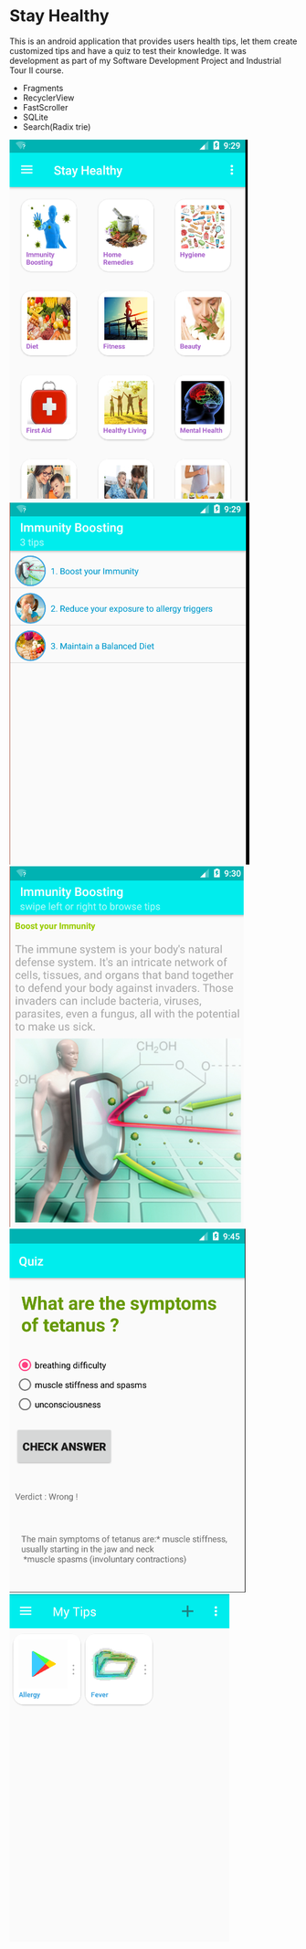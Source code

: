 # Stay Healthy

This is an android application that provides users health tips, let them create customized tips and have a quiz to test their knowledge. It was
development as part of my Software Development Project and Industrial Tour II course.

- Fragments
- RecyclerView
- FastScroller
- SQLite
- Search(Radix trie)

![Alt text](https://github.com/tanvir14012/HealthCareApp/blob/master/Screenshot/2.PNG) ![Alt text](https://github.com/tanvir14012/HealthCareApp/blob/master/Screenshot/3.PNG)
![Alt text](https://github.com/tanvir14012/HealthCareApp/blob/master/Screenshot/4.PNG)
![Alt text](https://github.com/tanvir14012/HealthCareApp/blob/master/Screenshot/20.PNG)
![Alt text](https://github.com/tanvir14012/HealthCareApp/blob/master/Screenshot/mytips2.PNG)

